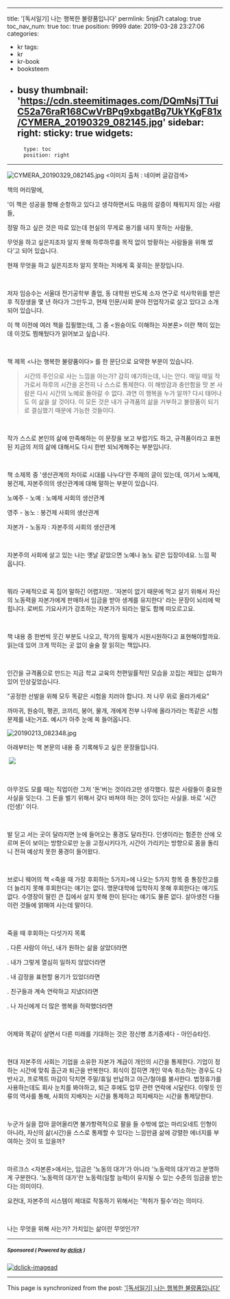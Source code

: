 
---
title: '[독서일기] 나는 행복한 불량품입니다'
permlink: 5njd7t
catalog: true
toc_nav_num: true
toc: true
position: 9999
date: 2019-03-28 23:27:06
categories:
- kr
tags:
- kr
- kr-book
- booksteem
- busy
thumbnail: 'https://cdn.steemitimages.com/DQmNsjTTuiC52a76raR168CwVrBPq9xbgatBg7UkYKgF81x/CYMERA_20190329_082145.jpg'
sidebar:
    right:
        sticky: true
widgets:
    -
        type: toc
        position: right
---


![CYMERA_20190329_082145.jpg](https://cdn.steemitimages.com/DQmNsjTTuiC52a76raR168CwVrBPq9xbgatBg7UkYKgF81x/CYMERA_20190329_082145.jpg)
<이미지 출처 : 네이버 글감검색>

책의 머리말에, 

'이 책은 성공을 향해 순항하고 있다고 생각하면서도 마음의 갈증이 채워지지 않는 사람들, 

정말 하고 싶은 것은 따로 있는데 현실의 무게로 용기를 내지 못하는 사람들, 

무엇을 하고 싶은지조차 알지 못해 하루하루를 목적 없이 방황하는 사람들을 위해 썼다'고 되어 있습니다.

현재 무엇을 하고 싶은지조차 알지 못하는 저에게 훅 꽂히는 문장입니다.

​

저자 임승수는 서울대 전기공학부 졸업, 동 대학원 반도체 소자 연구로 석사학위를 받은 후 직장생을 몇 년 하다가 그만두고, 현재 인문/사회 분야 전업작가로 살고 있다고 소개되어 있습니다. 

이 책 이전에 여러 책을 집필했는데, 그 중 <원숭이도 이해하는 자본론> 이란 책이 있는데 이것도 찜해뒀다가 읽어보고 싶습니다.

​

책 제목 <나는 행복한 불량품이다> 를 한 문단으로 요약한 부분이 있습니다.

> 시간의 주인으로 사는 느낌을 아는가? 감히 얘기하는데, 나는 안다. 매일 매일 작가로서 하루의 시간을 온전히 나 스스로 통제한다. 이 해방감과 충만함을 맛 본 사람은 다시 시간의 노예로 돌아갈 수 없다. 과연 이 행복을 누가 알까? 다시 태어나도 이 삶을 살 것이다. 이 모든 것은 내가 규격품의 삶을 거부하고 불량품이 되기로 결심했기 때문에 가능한 것들이다.

​

작가 스스로 본인의 삶에 만족해하는 이 문장을 보고 부럽기도 하고, 규격품이라고 표현된 지금의 저의 삶에 대해서도 다시 한번 되뇌게해주는 부분입니다.

​

책 소제목 중 '생산관계의 차이로 시대를 나누다'란 주제의 글이 있는데, 여기서 노예제, 봉건제, 자본주의의 생산관계에 대해 말하는 부분이 있습니다.

노예주 - 노예 : 노예제 사회의 생산관계

영주 - 농노 : 봉건제 사회의 생산관계

자본가 - 노동자 : 자본주의 사회의 생산관계

​

자본주의 사회에 살고 있는 나는 옛날 같았으면 노예나 농노 같은 입장이네요. 느낌 팍 옵니다.

​

뭐라 구체적으로 꼭 집어 말하긴 어렵지만.. '자본이 없기 때문에 먹고 살기 위해서 자신의 노동력을 자본가에게 판매하서 임금을 받아 생계를 유지한다' 라는 문장이 뇌리에 박힙니다. 로버트 기요사키가 강조하는 자본가가 되라는 말도 함께 떠오르고요.

​

책 내용 중 한번씩 웃긴 부분도 나오고, 작가의 필체가 시원시원하다고 표현해야할까요. 읽는데 있어 크게 막히는 곳 없이 술술 잘 읽히는 책입니다.

​

인간을 규격품으로 만드는 지금 학교 교육의 천편일률적인 모습을 꼬집는 재밌는 삽화가 있어 인상깊었습니다. 

"공정한 선발을 위해 모두 똑같은 시험을 치러야 합니다. 저 나무 위로 올라가세요"

까마귀, 원숭이, 펭귄, 코끼리, 붕어, 물개, 개에게 전부 나무에 올라가라는 똑같은 시험문제를 내는거죠. 예시가 아주 눈에 쏙 들어옵니다. 

![20190213_082348.jpg](https://ipfs.busy.org/ipfs/QmZDzwfvW3BPvRYdmoWwEEk3wh1dYZREpx4FNHwDQhGJ5D)
​

아래부터는 책 본문의 내용 중 기록해두고 싶은 문장들입니다.

​
![](https://i.imgur.com/HckzDOK.gif)

​

아무것도 모를 때는 직업이란 그저 '돈'버는 것이라고만 생각했다. 많은 사람들이 중요한 사실을 잊는다. 그 돈을 벌기 위해서 갖다 바쳐야 하는 것이 있다는 사실을. 바로 '시간(인생)' 이다.

​

발 딛고 서는 곳이 달라지면 눈에 들어오는 풍경도 달라진다. 인생이라는 험준한 산에 오르며 돈이 보이는 방향으로만 눈을 고정시키다가, 시간이 가리키는 방향으로 몸을 돌리니 전혀 예상치 못한 풍경이 들어왔다.

​

브로니 웨어의 책 <죽을 때 가장 후회하는 5가지>에 나오는 5가지 항목 중 통장잔고를 더 늘리지 못해 후회한다는 얘기는 없다. 명문대학에 입학하지 못해 후회한다는 얘기도 없다. 수영장이 딸린 큰 집에서 살지 못해 한이 된다는 얘기도 물론 없다. 살아생전 다들 이런 것들에 얽매여 사는데 말이다.

​

죽을 때 후회하는 다섯가지 목록

. 다른 사람이 아닌, 내가 원하는 삶을 살았더라면

. 내가 그렇게 열심히 일하지 않았더라면

. 내 감정을 표현할 용기가 있었더라면

. 친구들과 계속 연락하고 지냈더라면

. 나 자신에게 더 많은 행복을 허락했더라면

​

어제와 똑같이 살면서 다른 미래를 기대하는 것은 정신병 초기증세다 - 아인슈타인.

​

현대 자본주의 사회는 기업을 소유한 자본가 계급이 개인의 시간을 통제한다. 기업이 정하는 시간에 맞춰 출근과 퇴근을 반복한다. 회식이 잡히면 개인 약속 취소하는 경우도 다반사고, 프로젝트 마감이 닥치면 주말/휴일 반납하고 야근/철야를 불사한다. 법정휴가를 사용하는데도 회사 눈치를 봐야하고, 퇴근 후에도 업무 관련 연락에 시달린다. 이렇듯 인류의 역사를 통해, 사회의 지배자는 시간을 통제하고 피지배자는 시간을 통제당한다.

​

누군가 실을 잡아 끌어올리면 불가항력적으로 팔을 들 수밖에 없는 마리오네트 인형이 아니라, 자신의 삶(시간)을 스스로 통제할 수 있다는 느낌만큼 삶에 강렬한 에너지를 부여하는 것이 또 있을까?

​

마르크스 <자본론>에서는, 임금은 '노동의 대가'가 아니라 '노동력의 대가'라고 분명하게 구분한다. '노동력의 대가'란 노동력(일할 능력)이 유지될 수 있는 수준의 임금을 받는다는 의미이다.

요컨대, 자본주의 시스템이 제대로 작동하기 위해서는 '착취가 필수'라는 의미다.

​

나는 무엇을 위해 사는가?
가치있는 삶이란 무엇인가?


---

#####  <sub> **Sponsored ( Powered by [dclick](https://www.dclick.io) )** </sub>
[![dclick-imagead](https://s3.ap-northeast-2.amazonaws.com/dclick/image/dclick/1552477485946.png)](https://api.dclick.io/v1/c?x=eyJhbGciOiJIUzI1NiIsInR5cCI6IkpXVCJ9.eyJjIjoibHVja3kyMDE1IiwicyI6IjVuamQ3dCIsImEiOlsiaS0xOTUiXSwidXJsIjoiaHR0cHM6Ly93d3cuZGNsaWNrLmlvL21vbmV0aXplIiwiaWF0IjoxNTUzODM1MTc4LCJleHAiOjE4NjkxOTUxNzh9.hLRlwibhUFW-kML_9zSTrMAYYKbGzzhz35yhmMQ8L9E)

- - -

This page is synchronized from the post: ['[독서일기] 나는 행복한 불량품입니다'](https://steemit.com/@lucky2015/5njd7t)
